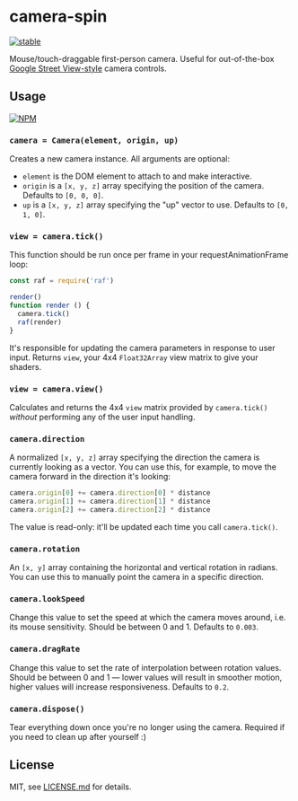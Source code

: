 # camera-spin

[![stable](http://badges.github.io/stability-badges/dist/stable.svg)](http://github.com/badges/stability-badges)

Mouse/touch-draggable first-person camera. Useful for out-of-the-box [Google Street View-style](https://www.google.com.au/maps/place/Sydney+Opera+House/@-33.8578533,151.2142117,3a,75y,25.75h,89.62t/data=!3m8!1e1!3m6!1s-9qb8-AmcX4U%2FVVdEHv_9DMI%2FAAAAAAABE_c%2F5XZUl2igKlM!2e4!3e11!6s%2F%2Flh4.googleusercontent.com%2F-9qb8-AmcX4U%2FVVdEHv_9DMI%2FAAAAAAABE_c%2F5XZUl2igKlM%2Fw218-h100-n-k-no%2F!7i7867!8i3600!4m2!3m1!1s0x6b12ae665e892fdd:0x3133f8d75a1ac251!6m1!1e1?hl=en) camera controls.

## Usage

[![NPM](https://nodei.co/npm/camera-spin.png)](https://www.npmjs.com/package/camera-spin)

### `camera = Camera(element, origin, up)`

Creates a new camera instance. All arguments are optional:

* `element` is the DOM element to attach to and make interactive.
* `origin` is a `[x, y, z]` array specifying the position of the camera. Defaults to `[0, 0, 0]`.
* `up` is a `[x, y, z]` array specifying the "up" vector to use. Defaults to `[0, 1, 0]`.

### `view = camera.tick()`

This function should be run once per frame in your requestAnimationFrame loop:

``` javascript
const raf = require('raf')

render()
function render () {
  camera.tick()
  raf(render)
}
```

It's responsible for updating the camera parameters in response to user input. Returns `view`, your 4x4 `Float32Array` view matrix to give your shaders.

### `view = camera.view()`

Calculates and returns the 4x4 `view` matrix provided by `camera.tick()` *without* performing any of the user input handling.

### `camera.direction`

A normalized `[x, y, z]` array specifying the direction the camera is currently looking as a vector. You can use this, for example, to move the camera forward in the direction it's looking:

``` javascript
camera.origin[0] += camera.direction[0] * distance
camera.origin[1] += camera.direction[1] * distance
camera.origin[2] += camera.direction[2] * distance
```

The value is read-only: it'll be updated each time you call `camera.tick()`.

### `camera.rotation`

An `[x, y]` array containing the horizontal and vertical rotation in radians. You can use this to manually point the camera in a specific direction.

### `camera.lookSpeed`

Change this value to set the speed at which the camera moves around, i.e. its mouse sensitivity. Should be between 0 and 1. Defaults to `0.003`.

### `camera.dragRate`

Change this value to set the rate of interpolation between rotation values. Should be between 0 and 1 — lower values will result in smoother motion, higher values will increase responsiveness. Defaults to `0.2`.

### `camera.dispose()`

Tear everything down once you're no longer using the camera. Required if you need to clean up after yourself :)

## License

MIT, see [LICENSE.md](http://github.com/Jam3/camera-spin/blob/master/LICENSE.md) for details.
